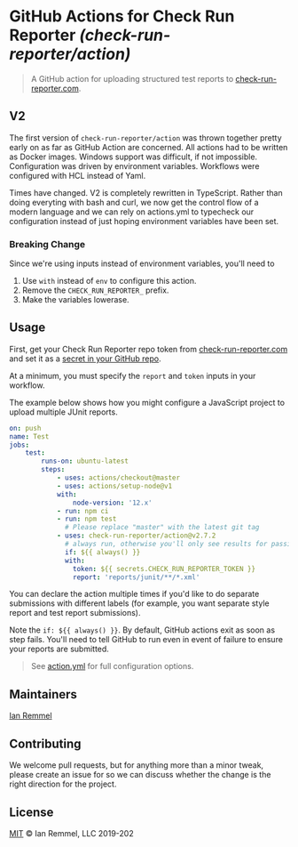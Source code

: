 # GitHub Actions for Check Run Reporter _(check-run-reporter/action)_

> A GitHub action for uploading structured test reports to
> [check-run-reporter.com](https://www.check-run-reporter.com).

## V2

The first version of `check-run-reporter/action` was thrown together pretty
early on as far as GitHub Action are concerned. All actions had to be written as
Docker images. Windows support was difficult, if not impossible. Configuration
was driven by environment variables. Workflows were configured with HCL instead
of Yaml.

Times have changed. V2 is completely rewritten in TypeScript. Rather than doing
everyting with bash and curl, we now get the control flow of a modern language
and we can rely on actions.yml to typecheck our configuration instead of just
hoping environment variables have been set.

### Breaking Change

Since we're using inputs instead of environment variables, you'll need to

1. Use `with` instead of `env` to configure this action.
2. Remove the `CHECK_RUN_REPORTER_` prefix.
3. Make the variables lowerase.

## Usage

First, get your Check Run Reporter repo token from
[check-run-reporter.com](https://check-run-reporter.com/repos) and set it as a
[secret in your GitHub repo](https://developer.github.com/actions/managing-workflows/storing-secrets/).

At a minimum, you must specify the `report` and `token` inputs in your workflow.

The example below shows how you might configure a JavaScript project to upload
multiple JUnit reports.

```yml
on: push
name: Test
jobs:
    test:
        runs-on: ubuntu-latest
        steps:
            - uses: actions/checkout@master
            - uses: actions/setup-node@v1
            with:
                node-version: '12.x'
            - run: npm ci
            - run: npm test
              # Please replace "master" with the latest git tag
            - uses: check-run-reporter/action@v2.7.2
              # always run, otherwise you'll only see results for passing builds
              if: ${{ always() }}
              with:
                token: ${{ secrets.CHECK_RUN_REPORTER_TOKEN }}
                report: 'reports/junit/**/*.xml'
```

You can declare the action multiple times if you'd like to do separate
submissions with different labels (for example, you want separate style report
and test report submissions).

Note the `if: ${{ always() }}`. By default, GitHub actions exit as soon as step
fails. You'll need to tell GitHub to run even in event of failure to ensure your
reports are submitted.

> See [action.yml](action.yml) for full configuration options.

## Maintainers

[Ian Remmel](https://github.com/ianwremmel)

## Contributing

We welcome pull requests, but for anything more than a minor tweak, please
create an issue for so we can discuss whether the change is the right direction
for the project.

## License

[MIT](LICENSE) &copy; Ian Remmel, LLC 2019-202
